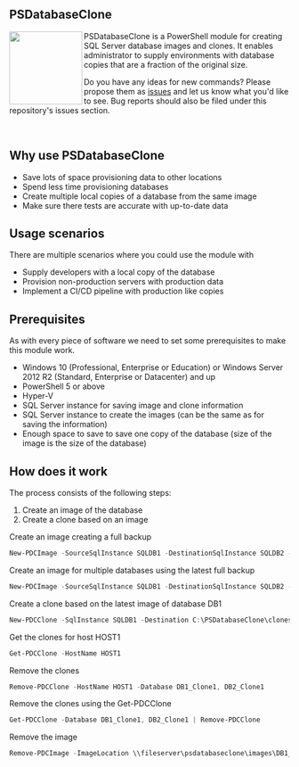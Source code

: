 ## PSDatabaseClone
<img src="https://www.sqlstad.nl/wp-content/uploads/2018/07/PSDatabaseClone_Logo_128.png" align="left" with="128px" height="131px"/> PSDatabaseClone is a PowerShell module for creating SQL Server database images and clones.
It enables administrator to supply environments with database copies that are a fraction of the original size.

Do you have any ideas for new commands? Please propose them as <a href="https://psdatabaseclone.io/issues" target="_blank">issues</a> and let us know what you'd like to see. Bug reports should also be filed under this repository's issues section.

<br/>

## Why use PSDatabaseClone

* Save lots of space provisioning data to other locations
* Spend less time provisioning databases
* Create multiple local copies of a database from the same image
* Make sure there tests are accurate with up-to-date data

## Usage scenarios

There are multiple scenarios where you could use the module with
* Supply developers with a local copy of the database
* Provision non-production servers with production data
* Implement a CI/CD pipeline with production like copies

## Prerequisites

As with every piece of software we need to set some prerequisites to make this module work.

* Windows 10 (Professional, Enterprise or Education) or Windows Server 2012 R2 (Standard, Enterprise or Datacenter) and up
* PowerShell 5 or above
* Hyper-V
* SQL Server instance for saving image and clone information
* SQL Server instance to create the images (can be the same as for saving the information)
* Enough space to save to save one copy of the database (size of the image is the size of the database)

## How does it work

The process consists of the following steps:

1. Create an image of the database
2. Create a clone based on an image

Create an image creating a full backup

```powershell
New-PDCImage -SourceSqlInstance SQLDB1 -DestinationSqlInstance SQLDB2 -ImageNetworkPath \\fileserver\psdatabaseclone\images -Database DB1 -CreateFullBackup
```

Create an image for multiple databases using the latest full backup

```powershell
New-PDCImage -SourceSqlInstance SQLDB1 -DestinationSqlInstance SQLDB2 -ImageNetworkPath \\fileserver\psdatabaseclone\images -Database DB1, DB2 -UseLastFullBackup
```

Create a clone based on the latest image of database DB1

```powershell
New-PDCClone -SqlInstance SQLDB1 -Destination C:\PSDatabaseClone\clones -CloneName DB1_Clone1 -Database DB1 -LatestImage
```

Get the clones for host HOST1

```powershell
Get-PDCClone -HostName HOST1
```

Remove the clones

```powershell
Remove-PDCClone -HostName HOST1 -Database DB1_Clone1, DB2_Clone1
```

Remove the clones using the Get-PDCClone

```powershell
Get-PDCClone -Database DB1_Clone1, DB2_Clone1 | Remove-PDCClone
```

Remove the image

```powershell
Remove-PDCImage -ImageLocation \\fileserver\psdatabaseclone\images\DB1_20180703085917.vhdx
```
